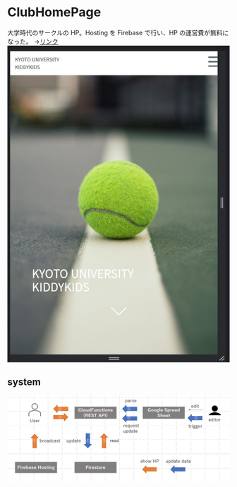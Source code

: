 # ClubHomePage

大学時代のサークルの HP。Hosting を Firebase で行い、HP の運営費が無料になった。
→[リンク](https://ku-kiddykids.web.app/)
![トップページ画像](https://github.com/EndoNrak/EndoNrak/blob/master/details/ClubHomePage/image/top.JPG?raw=true)

## system

![システム構成図](https://github.com/EndoNrak/EndoNrak/blob/master/details/ClubHomePage/image/system.JPG?raw=true)
